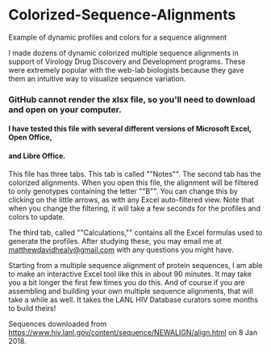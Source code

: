 # Colorized-Sequence-Alignments
Example of dynamic profiles and colors for a sequence alignment

I made dozens of dynamic colorized multiple sequence alignments in support of Virology Drug Discovery and Development programs.  These were extremely popular with the web-lab biologists because they gave them an intuitive way to visualize sequence variation.

### GitHub cannot render the xlsx file, so you'll need to download and open on your computer.
#### I have tested this file with several different versions of Microsoft Excel, Open Office,
#### and Libre Office.

This file has three tabs.  This tab is called ""Notes"".  The second tab has the colorized alignments.  When you open this file, the alignment will be filtered to only genotypes containing the letter ""B"".  You can change this by clicking on the little arrows, as with any Excel auto-filtered view.  Note that when you change the filtering, it will take a few seconds for the profiles and colors to update.

The third tab, called ""Calculations,"" contains all the Excel formulas used to generate the profiles.  After studying these, you may email me at matthewdavidhealy@gmail.com with any questions you might have.

Starting from a multiple sequence alignment of protein sequences, I am able to make an interactive Excel tool like this in about 90 minutes.  It may take you a bit longer the first few times you do this.  And of course if you are assembling and building your own multiple sequence alignments, that will take a while as well.  It takes the LANL HIV Database curators some months to build theirs!

Sequences downloaded from https://www.hiv.lanl.gov/content/sequence/NEWALIGN/align.html on 8 Jan 2018.								

